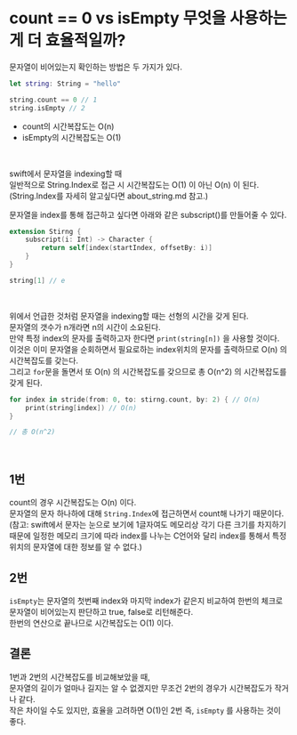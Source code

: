 # count == 0 vs isEmpty 무엇을 사용하는게 더 효율적일까?

문자열이 비어있는지 확인하는 방법은 두 가지가 있다.
```swift
let string: String = "hello"

string.count == 0 // 1
string.isEmpty // 2
```

- count의 시간복잡도는 O(n)  
- isEmpty의 시간복잡도는 O(1)

</br>

swift에서 문자열을 indexing할 때  
일반적으로 String.Index로 접근 시 시간복잡도는 O(1) 이 아닌 O(n) 이 된다.  
(String.Index를 자세히 알고싶다면 about_string.md 참고.)  

문자열을 index를 통해 접근하고 싶다면 아래와 같은 subscript()를 만들어줄 수 있다.
```swift
extension Stirng {
    subscript(i: Int) -> Character {
        return self[index(startIndex, offsetBy: i)]
    }
}

string[1] // e
```

</br>

위에서 언급한 것처럼 문자열을 indexing할 때는 선형의 시간을 갖게 된다.  
문자열의 갯수가 n개라면 n의 시간이 소요된다.  
만약 특정 index의 문자를 출력하고자 한다면 `print(string[n])` 을 사용할 것이다.  
이것은 이미 문자열을 순회하면서 필요로하는 index위치의 문자를 출력하므로 O(n) 의 시간복잡도를 갖는다.  
그리고 `for`문을 돌면서 또 O(n) 의 시간복잡도를 갖으므로 총 O(n^2) 의 시간복잡도를 갖게 된다.  
```swift
for index in stride(from: 0, to: stirng.count, by: 2) { // O(n)
    print(string[index]) // O(n)
}

// 총 O(n^2)
```

</br>

## 1번
count의 경우 시간복잡도는 O(n) 이다.  
문자열의 문자 하나하에 대해 `String.Index`에 접근하면서 count해 나가기 때문이다.  
(참고: swift에서 문자는 눈으로 보기에 1글자여도 메모리상 각기 다른 크기를 차지하기 때문에 일정한 메모리 크기에 따라 index를 나누는 C언어와 달리 index를 통해서 특정 위치의 문자열에 대한 정보를 알 수 없다.)

## 2번
`isEmpty`는 문자열의 첫번째 index와 마지막 index가 같은지 비교하여 한번의 체크로 문자열이 비어있는지 판단하고 true, false로 리턴해준다.  
한번의 연산으로 끝나므로 시간복잡도는 O(1) 이다.

## 결론
1번과 2번의 시간복잡도를 비교해보았을 때,   
문자열의 길이가 얼마나 길지는 알 수 없겠지만 무조건 2번의 경우가 시간복잡도가 작거나 같다.  
작은 차이일 수도 있지만, 효율을 고려하면 O(1)인 2번 즉, `isEmpty` 를 사용하는 것이 좋다.</br>